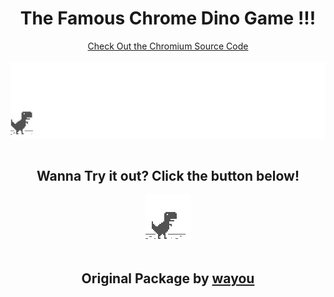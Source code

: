 <div align=center>
    <h1>The Famous Chrome Dino Game !!!</h1>
    <a href="https://cs.chromium.org/chromium/src/components/neterror/resources/offline.js?q=t-rex+package:%5Echromium$&dr=C&l=7">Check Out the Chromium Source Code</a>
    <br><br>
    <img align="center" src="./assets/screenshot.gif" alt="Screenshot of the game" />
    <br><br>
    <h2>Wanna Try it out? Click the button below!</h2>
    <a href="https://sabyasachi-seal.github.io/ChromeDinoGame"><img src="./assets/default_100_percent/100-error-offline.png"/></a>
    <br><br>
    <h2>Original Package by <a href="https://github.com/wayou/t-rex-runner">wayou</a></h2>
</div>
